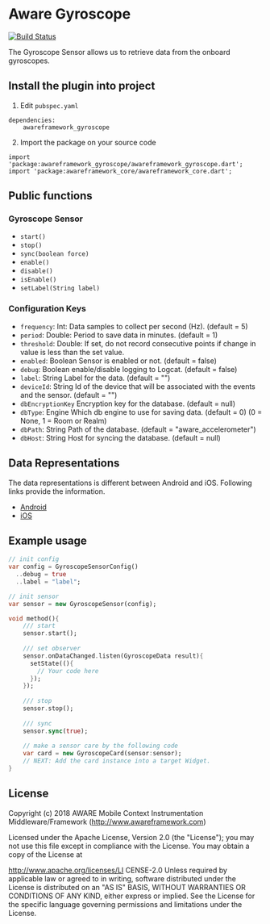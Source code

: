 # Aware Gyroscope

[![Build Status](https://travis-ci.com/awareframework/awareframework_gyroscope.svg?branch=master)](https://travis-ci.com/awareframework/awareframework_gyroscope)

The Gyroscope Sensor allows us to retrieve data from the onboard gyroscopes.

## Install the plugin into project
1. Edit `pubspec.yaml`
```
dependencies:
    awareframework_gyroscope
```

2. Import the package on your source code
```
import 'package:awareframework_gyroscope/awareframework_gyroscope.dart';
import 'package:awareframework_core/awareframework_core.dart';
```

## Public functions
### Gyroscope Sensor
- `start()`
- `stop()` 
- `sync(boolean force)`
- `enable()`
- `disable()`
- `isEnable()`
- `setLabel(String label)`

### Configuration Keys

- `frequency`: Int: Data samples to collect per second (Hz). (default = 5) 
- `period`: Double: Period to save data in minutes. (default = 1)
- `threshold`: Double: If set, do not record consecutive points if change in value is less than the set value.
- `enabled`: Boolean Sensor is enabled or not. (default = false)
- `debug`: Boolean enable/disable logging to Logcat. (default = false)
- `label`: String Label for the data. (default = "")
- `deviceId`: String Id of the device that will be associated with the events and the sensor. (default = "")
- `dbEncryptionKey` Encryption key for the database. (default = null)
- `dbType`: Engine Which db engine to use for saving data. (default = 0) (0 = None, 1 = Room or Realm)
- `dbPath`: String Path of the database. (default = "aware_accelerometer")
- `dbHost`: String Host for syncing the database. (default = null)

## Data Representations
The data representations is different between Android and iOS. Following links provide the information.
- [Android](https://github.com/awareframework/com.awareframework.android.sensor.gyroscope)
- [iOS](https://github.com/awareframework/com.awareframework.ios.sensor.gyroscope)

## Example usage
```dart
// init config
var config = GyroscopeSensorConfig()
  ..debug = true
  ..label = "label";

// init sensor
var sensor = new GyroscopeSensor(config);

void method(){
    /// start 
    sensor.start();
    
    /// set observer
    sensor.onDataChanged.listen(GyroscopeData result){
      setState((){
        // Your code here
      });
    });
    
    /// stop
    sensor.stop();
    
    /// sync
    sensor.sync(true);  
    
    // make a sensor care by the following code
    var card = new GyroscopeCard(sensor:sensor);
    // NEXT: Add the card instance into a target Widget.
}

```

## License
Copyright (c) 2018 AWARE Mobile Context Instrumentation Middleware/Framework (http://www.awareframework.com)

Licensed under the Apache License, Version 2.0 (the "License"); you may not use this file except in compliance with the License. You may obtain a copy of the License at

http://www.apache.org/licenses/LI
CENSE-2.0 Unless required by applicable law or agreed to in writing, software distributed under the License is distributed on an "AS IS" BASIS, WITHOUT WARRANTIES OR CONDITIONS OF ANY KIND, either express or implied. See the License for the specific language governing permissions and limitations under the License.
